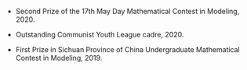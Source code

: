 - Second Prize of the 17th May Day Mathematical Contest in Modeling, 2020.

- Outstanding Communist Youth League cadre, 2020.

- First Prize in Sichuan Province of China Undergraduate Mathematical Contest in Modeling, 2019.
